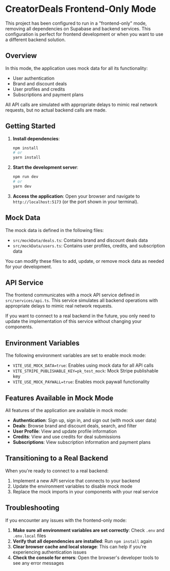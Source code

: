 # CreatorDeals Frontend-Only Mode

This project has been configured to run in a "frontend-only" mode, removing all dependencies on Supabase and backend services. This configuration is perfect for frontend development or when you want to use a different backend solution.

## Overview

In this mode, the application uses mock data for all its functionality:
- User authentication
- Brand and discount deals
- User profiles and credits
- Subscriptions and payment plans

All API calls are simulated with appropriate delays to mimic real network requests, but no actual backend calls are made.

## Getting Started

1. **Install dependencies**:
   ```bash
   npm install
   # or
   yarn install
   ```

2. **Start the development server**:
   ```bash
   npm run dev
   # or
   yarn dev
   ```

3. **Access the application**:
   Open your browser and navigate to `http://localhost:5173` (or the port shown in your terminal).

## Mock Data

The mock data is defined in the following files:
- `src/mockData/deals.ts`: Contains brand and discount deals data
- `src/mockData/users.ts`: Contains user profiles, credits, and subscription data

You can modify these files to add, update, or remove mock data as needed for your development.

## API Service

The frontend communicates with a mock API service defined in `src/services/api.ts`. This service simulates all backend operations with appropriate delays to mimic real network requests.

If you want to connect to a real backend in the future, you only need to update the implementation of this service without changing your components.

## Environment Variables

The following environment variables are set to enable mock mode:

- `VITE_USE_MOCK_DATA=true`: Enables using mock data for all API calls
- `VITE_STRIPE_PUBLISHABLE_KEY=pk_test_mock`: Mock Stripe publishable key
- `VITE_USE_MOCK_PAYWALL=true`: Enables mock paywall functionality

## Features Available in Mock Mode

All features of the application are available in mock mode:

- **Authentication**: Sign up, sign in, and sign out (with mock user data)
- **Deals**: Browse brand and discount deals, search, and filter
- **User Profile**: View and update profile information
- **Credits**: View and use credits for deal submissions
- **Subscriptions**: View subscription information and payment plans

## Transitioning to a Real Backend

When you're ready to connect to a real backend:

1. Implement a new API service that connects to your backend
2. Update the environment variables to disable mock mode
3. Replace the mock imports in your components with your real service

## Troubleshooting

If you encounter any issues with the frontend-only mode:

1. **Make sure all environment variables are set correctly**: Check `.env` and `.env.local` files
2. **Verify that all dependencies are installed**: Run `npm install` again
3. **Clear browser cache and local storage**: This can help if you're experiencing authentication issues
4. **Check the console for errors**: Open the browser's developer tools to see any error messages 